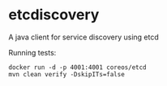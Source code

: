 etcdiscovery
============

A java client for service discovery using etcd

Running tests:

```
docker run -d -p 4001:4001 coreos/etcd
mvn clean verify -DskipITs=false
```